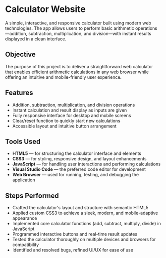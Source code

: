 # Calculator Website

A simple, interactive, and responsive calculator built using modern web technologies. The app allows users to perform basic arithmetic operations—addition, subtraction, multiplication, and division—with instant results displayed in a clean interface.

## Objective

The purpose of this project is to deliver a straightforward web calculator that enables efficient arithmetic calculations in any web browser while offering an intuitive and mobile-friendly user experience.

## Features

- Addition, subtraction, multiplication, and division operations
- Instant calculation and result display as inputs are given
- Fully responsive interface for desktop and mobile screens
- Clear/reset function to quickly start new calculations
- Accessible layout and intuitive button arrangement

## Tools Used

- **HTML5** — for structuring the calculator interface and elements
- **CSS3** — for styling, responsive design, and layout enhancements
- **JavaScript** — for handling user interactions and performing calculations
- **Visual Studio Code** — the preferred code editor for development
- **Web Browser** — used for running, testing, and debugging the application

## Steps Performed

- Crafted the calculator's layout and structure with semantic HTML5
- Applied custom CSS3 to achieve a sleek, modern, and mobile-adaptive appearance
- Implemented core calculator functions (add, subtract, multiply, divide) in JavaScript
- Programmed interactive buttons and real-time result updates
- Tested the calculator thoroughly on multiple devices and browsers for compatibility
- Identified and resolved bugs, refined UI/UX for ease of use
